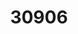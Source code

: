 ---
title: '30906'
description: Plan and engage in an activityintended to benefit the community
pdf: 'https://www.nzqa.govt.nz/nqfdocs/units/pdf/30906.pdf'
level: '3'
credits: 6
assessment: Internal
ue_lit_reading: false
ue_lit_writing: false
---